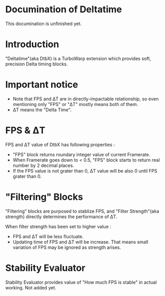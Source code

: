 # Documination of Deltatime
This documination is unfinished yet.

# Introduction
"Deltatime"(aka DtbX) is a TurboWarp extension which provides soft, precision Delta timing blocks.

# Important notice
- Note that FPS and ΔT are in directly-impactable relationship, so even mentioning only "FPS" or "ΔT" mostly means both of them.
- ΔT means the "Delta Time".

# FPS & ΔT
FPS and ΔT value of DtbX has following properties :
- "FPS" block returns roundary integer value of current Framerate.
- When Framerate goes down to < 0.5, "FPS" block starts to return real number by 2 decimal places.
- If the FPS value is not grater than 0, ΔT value will be also 0 until FPS grater than 0.

# "Filtering" Blocks
"Filtering" blocks are purposed to stablize FPS, and "Filter Strength"(aka strength) directly determines the performance of ΔT.

When filter strength has been set to higher value :
- FPS and ΔT will be less fluctuate.
- Updating time of FPS and ΔT will be increase. That means small variation of FPS may be ignored as strength arises.

# Stability Evaluator
Stability Evaluator provides value of "How much FPS is stable" in actual working.
Not added yet.

